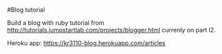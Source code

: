 #Blog tutorial

Build a blog with ruby tutorial from  http://tutorials.jumpstartlab.com/projects/blogger.html
currenly on part I2.


Heroku app: https://kr3110-blog.herokuapp.com/articles

